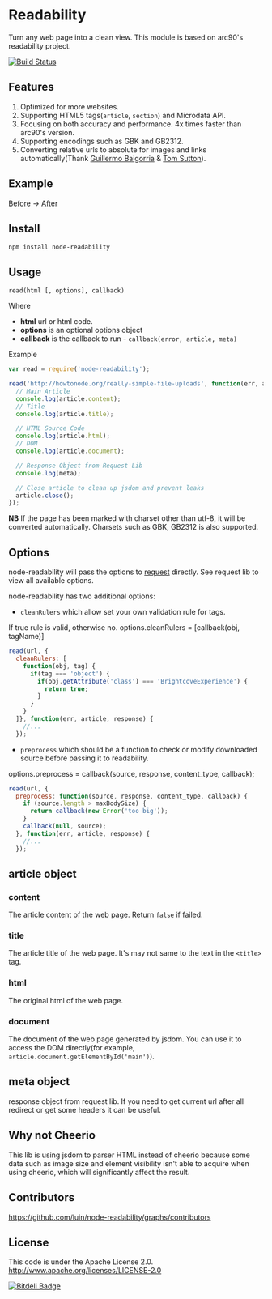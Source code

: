 # Readability

Turn any web page into a clean view. This module is based on arc90's readability project.

[![Build Status](https://travis-ci.org/luin/node-readability.png?branch=master)](https://travis-ci.org/luin/node-readability)

## Features
1. Optimized for more websites.
2. Supporting HTML5 tags(`article`, `section`) and Microdata API.
3. Focusing on both accuracy and performance. 4x times faster than arc90's version.
3. Supporting encodings such as GBK and GB2312.
4. Converting relative urls to absolute for images and links automatically(Thank [Guillermo Baigorria](https://github.com/gbaygon) & [Tom Sutton](https://github.com/tomsutton1984)).

## Example

[Before](https://raw.githubusercontent.com/luin/node-readability/master/examples/before.png) -> [After](https://raw.githubusercontent.com/luin/node-readability/master/examples/after.png)

## Install

    npm install node-readability

## Usage

`read(html [, options], callback)`

Where

  * **html** url or html code.
  * **options** is an optional options object
  * **callback** is the callback to run - `callback(error, article, meta)`

Example
```javascript
var read = require('node-readability');

read('http://howtonode.org/really-simple-file-uploads', function(err, article, meta) {
  // Main Article
  console.log(article.content);
  // Title
  console.log(article.title);

  // HTML Source Code
  console.log(article.html);
  // DOM
  console.log(article.document);

  // Response Object from Request Lib
  console.log(meta);

  // Close article to clean up jsdom and prevent leaks
  article.close();
});
```
**NB** If the page has been marked with charset other than utf-8, it will be converted automatically. Charsets such as GBK, GB2312 is also supported.

## Options

node-readability will pass the options to [request](https://github.com/mikeal/request) directly.
See request lib to view all available options.

node-readability has two additional options:

- `cleanRulers` which allow set your own validation rule for tags.

If true rule is valid, otherwise no.
options.cleanRulers = [callback(obj, tagName)]
```javascript
read(url, {
  cleanRulers: [
    function(obj, tag) {
      if(tag === 'object') {
        if(obj.getAttribute('class') === 'BrightcoveExperience') {
          return true;
        }
      }
    }
  ]}, function(err, article, response) {
    //...
  });
```

- `preprocess` which should be a function to check or modify downloaded source before passing it to readability.

options.preprocess = callback(source, response, content_type, callback);
```javascript
read(url, {
  preprocess: function(source, response, content_type, callback) {
    if (source.length > maxBodySize) {
      return callback(new Error('too big'));
    }
    callback(null, source);
  }, function(err, article, response) {
    //...
  });
```


## article object

### content

The article content of the web page. Return `false` if failed.

### title

The article title of the web page. It's may not same to the text in the `<title>` tag.

### html

The original html of the web page.

### document
The document of the web page generated by jsdom. You can use it to access the DOM directly(for example, `article.document.getElementById('main')`).

## meta object

response object from request lib. If you need to get current url after all redirect or get some headers it can be useful.

## Why not Cheerio

This lib is using jsdom to parser HTML instead of cheerio because some data such as image size and element visibility isn't able to acquire when using cheerio, which will significantly affect the result. 

## Contributors

https://github.com/luin/node-readability/graphs/contributors

## License

This code is under the Apache License 2.0.  http://www.apache.org/licenses/LICENSE-2.0


[![Bitdeli Badge](https://d2weczhvl823v0.cloudfront.net/luin/node-readability/trend.png)](https://bitdeli.com/free "Bitdeli Badge")

